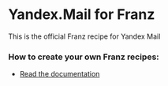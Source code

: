 # Yandex.Mail for Franz
This is the official Franz recipe for Yandex Mail

### How to create your own Franz recipes:
* [Read the documentation](https://github.com/meetfranz/plugins)
